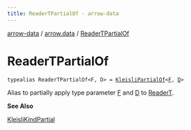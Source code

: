 ```yaml
---
title: ReaderTPartialOf - arrow-data
---
```


[arrow-data](../index.html) / [arrow.data](index.html) / [ReaderTPartialOf](./-reader-t-partial-of.html)

# ReaderTPartialOf

`typealias ReaderTPartialOf<F, D> = `[`KleisliPartialOf`](-kleisli-partial-of.html)`<`[`F`](-reader-t-partial-of.html#F)`, `[`D`](-reader-t-partial-of.html#D)`>`

Alias to partially apply type parameter [F](#) and [D](#) to [ReaderT](-reader-t.html).

**See Also**

[KleisliKindPartial](#)

